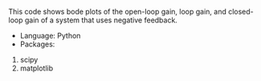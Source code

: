 This code shows bode plots of the open-loop gain, loop gain, and closed-loop gain of a system that uses negative feedback.

* Language:        Python
* Packages:
1. scipy
2. matplotlib